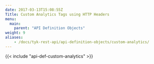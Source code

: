 ```yaml
---
date: 2017-03-13T15:08:55Z
Title: Custom Analytics Tags using HTTP Headers
menu:
  main:
    parent: "API Definition Objects"
weight: 9
aliases:
    - /docs/tyk-rest-api/api-definition-objects/custom-analytics/
---
```


{{< include "api-def-custom-analytics" >}}